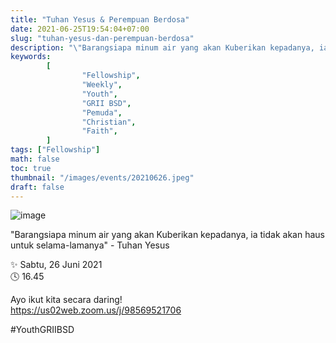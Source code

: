 ```yaml
---
title: "Tuhan Yesus & Perempuan Berdosa"
date: 2021-06-25T19:54:04+07:00
slug: "tuhan-yesus-dan-perempuan-berdosa"
description: "\"Barangsiapa minum air yang akan Kuberikan kepadanya, ia tidak akan haus untuk selama-lamanya\" - Tuhan Yesus."
keywords:
        [
                "Fellowship",
                "Weekly",
                "Youth",
                "GRII BSD",
                "Pemuda",
                "Christian",
                "Faith",
        ]
tags: ["Fellowship"]
math: false
toc: true
thumbnail: "/images/events/20210626.jpeg"
draft: false
---
```


![image](/images/events/20210626.jpeg)

"Barangsiapa minum air yang akan Kuberikan kepadanya, ia tidak akan haus untuk selama-lamanya" - Tuhan Yesus

✨ Sabtu, 26 Juni 2021\
🕓 16.45

Ayo ikut kita secara daring!\
https://us02web.zoom.us/j/98569521706

#YouthGRIIBSD
